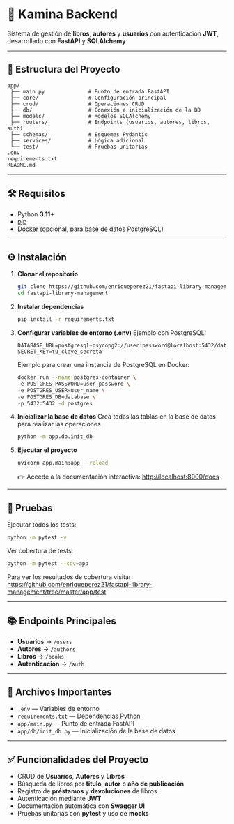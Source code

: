 # 🚀 Kamina Backend

Sistema de gestión de **libros**, **autores** y **usuarios** con autenticación **JWT**, desarrollado con **FastAPI** y **SQLAlchemy**.

---

## 📂 Estructura del Proyecto

```
app/
 ├── main.py              # Punto de entrada FastAPI
 ├── core/                # Configuración principal
 ├── crud/                # Operaciones CRUD
 ├── db/                  # Conexión e inicialización de la BD
 ├── models/              # Modelos SQLAlchemy
 ├── routers/             # Endpoints (usuarios, autores, libros, auth)
 ├── schemas/             # Esquemas Pydantic
 ├── services/            # Lógica adicional
 └── test/                # Pruebas unitarias
.env
requirements.txt
README.md
```

---

## 🛠️ Requisitos

- Python **3.11+**
- [pip](https://pip.pypa.io/en/stable/)
- [Docker](https://www.docker.com/) (opcional, para base de datos PostgreSQL)

---

## ⚙️ Instalación

1. **Clonar el repositorio**
   ```sh
   git clone https://github.com/enriqueperez21/fastapi-library-management
   cd fastapi-library-management
   ```

2. **Instalar dependencias**
   ```sh
   pip install -r requirements.txt
   ```

3. **Configurar variables de entorno (.env)**
   Ejemplo con PostgreSQL:
   ```env
   DATABASE_URL=postgresql+psycopg2://user:password@localhost:5432/database
   SECRET_KEY=tu_clave_secreta
   ```

   Ejemplo para crear una instancia de PostgreSQL en Docker:
   ```sh
   docker run --name postgres-container \
   -e POSTGRES_PASSWORD=user_password \
   -e POSTGRES_USER=user_name \
   -e POSTGRES_DB=database \
   -p 5432:5432 -d postgres
   ```

4. **Inicializar la base de datos**
   Crea todas las tablas en la base de datos para realizar las operaciones
   ```sh
   python -m app.db.init_db
   ```

5. **Ejecutar el proyecto**
   ```sh
   uvicorn app.main:app --reload
   ```

   👉 Accede a la documentación interactiva: [http://localhost:8000/docs](http://localhost:8000/docs)

---

## 🧪 Pruebas

Ejecutar todos los tests:
```sh
python -m pytest -v
```

Ver cobertura de tests:
```sh
python -m pytest --cov=app
```

Para ver los resultados de cobertura visitar
https://github.com/enriqueperez21/fastapi-library-management/tree/master/app/test

---

## 📚 Endpoints Principales

- **Usuarios** → `/users`
- **Autores** → `/authors`
- **Libros** → `/books`
- **Autenticación** → `/auth`

---

## 📝 Archivos Importantes

- `.env` — Variables de entorno  
- `requirements.txt` — Dependencias Python  
- `app/main.py` — Punto de entrada FastAPI  
- `app/db/init_db.py` — Inicialización de la base de datos  

---

## ✅ Funcionalidades del Proyecto

- CRUD de **Usuarios**, **Autores** y **Libros**  
- Búsqueda de libros por **título**, **autor** o **año de publicación**  
- Registro de **préstamos** y **devoluciones** de libros  
- Autenticación mediante **JWT**  
- Documentación automática con **Swagger UI**  
- Pruebas unitarias con **pytest** y uso de **mocks**  